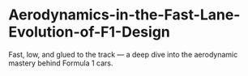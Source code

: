 # Aerodynamics-in-the-Fast-Lane-Evolution-of-F1-Design
Fast, low, and glued to the track — a deep dive into the aerodynamic mastery behind Formula 1 cars.
